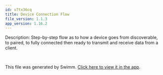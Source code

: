 ```yaml
---
id: v7tx36cq
title: Device Connection Flow
file_version: 1.1.3
app_version: 1.16.2
---
```


Description: Step-by-step flow as to how a device goes from discoverable, to paired, to fully connected then ready to transmit and receive data from a client.

<br/>

This file was generated by Swimm. [Click here to view it in the app](https://app.swimm.io/repos/Z2l0aHViJTNBJTNBbmVvbi1wY3NoYXJlJTNBJTNBWWFzaDExNA==/docs/v7tx36cq).
